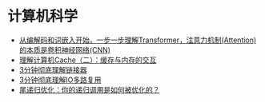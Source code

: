# 计算机科学

- [从编解码和词嵌入开始，一步一步理解Transformer，注意力机制(Attention)的本质是卷积神经网络(CNN)](https://www.bilibili.com/video/BV1XH4y1T76e/ "从编解码和词嵌入开始，一步一步理解Transformer，注意力机制(Attention)的本质是卷积神经网络(CNN)")
- [理解计算机Cache（二）：缓存与内存的交互](https://www.bilibili.com/video/BV1yg4y1Y7kA/ "理解计算机Cache（二）：缓存与内存的交互")
- [3分钟彻底理解链接器](https://www.bilibili.com/video/BV1oe411n72U/ "3分钟彻底理解链接器")
- [3分钟彻底理解IO多路复用](https://www.bilibili.com/video/BV1RJ4m1b7cy/ "3分钟彻底理解IO多路复用")
- [尾递归优化：你的递归调用是如何被优化的？](https://www.bilibili.com/video/BV1Pb421Y7uP/ "尾递归优化：你的递归调用是如何被优化的？")